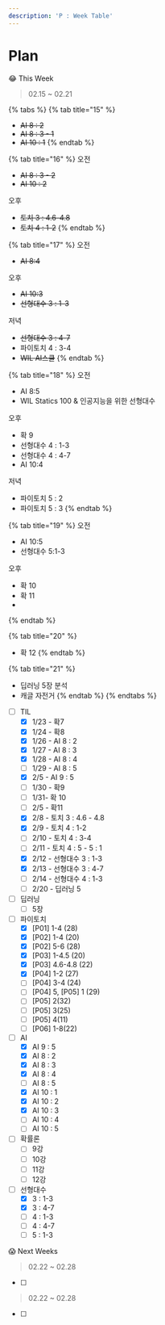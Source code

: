 ```yaml
---
description: 'P : Week Table'
---
```


# Plan

😂 This Week

> 02.15 ~ 02.21

{% tabs %}
{% tab title="15" %}
* ~~AI 8 : 2~~
* ~~AI 8 : 3 - 1~~
* ~~AI 10 : 1~~
{% endtab %}

{% tab title="16" %}
오전

* ~~AI 8 : 3 - 2~~
* ~~AI 10 : 2~~

오후

* ~~토치 3 : 4.6-4.8~~
* ~~토치 4 : 1-2~~
{% endtab %}

{% tab title="17" %}
오전

* ~~AI 8:4~~

오후

* ~~AI 10:3~~
* ~~선형대수 3 : 1-3~~

저녁

* ~~선형대수 3 : 4-7~~
* 파이토치 4 : 3-4
* ~~WIL AI스쿨~~
{% endtab %}

{% tab title="18" %}
오전

* AI 8:5
* WIL Statics 100 & 인공지능을 위한 선형대수

오후

* 확 9
* 선형대수 4 : 1-3
* 선형대수 4 : 4-7
* AI 10:4

저녁

* 파이토치 5 : 2
* 파이토치 5 : 3
{% endtab %}

{% tab title="19" %}
오전

* AI 10:5
* 선형대수 5:1-3

오후

* 확 10
* 확 11
* 
{% endtab %}

{% tab title="20" %}
* 확 12
{% endtab %}

{% tab title="21" %}
* 딥러닝 5장 분석
* 캐글 자전거
{% endtab %}
{% endtabs %}



* [ ] TIL
  * [x] 1/23 - 확7
  * [x] 1/24 - 확8
  * [x] 1/26 - AI 8 : 2
  * [x] 1/27 - AI 8 : 3
  * [x] 1/28 - AI 8 : 4
  * [ ] 1/29 - AI 8 : 5
  * [x] 2/5 - AI 9 : 5
  * [ ] 1/30 - 확9
  * [ ] 1/31- 확 10
  * [ ] 2/5 - 확11
  * [x] 2/8 - 토치 3 : 4.6 - 4.8
  * [x] 2/9 - 토치 4 : 1-2
  * [ ] 2/10 - 토치 4 : 3-4
  * [ ] 2/11 - 토치 4 : 5 - 5 : 1
  * [x] 2/12 - 선형대수 3 : 1-3
  * [x] 2/13 - 선형대수 3 : 4-7
  * [ ] 2/14 - 선형대수 4 : 1-3
  * [ ] 2/20 - 딥러닝 5
* [ ] 딥러닝
  * [ ] 5장
* [ ] 파이토치 
  * [x] \[P01\] 1-4 \(28\)
  * [x] \[P02\] 1-4 \(20\)
  * [x] \[P02\] 5-6 \(28\)
  * [x] \[P03\] 1-4.5 \(20\) 
  * [x] \[P03\] 4.6-4.8 \(22\) 
  * [x] \[P04\] 1-2 \(27\) 
  * [ ] \[P04\] 3-4 \(24\) 
  * [ ] \[P04\] 5, \[P05\] 1 \(29\)
  * [ ] \[P05\] 2\(32\)
  * [ ] \[P05\] 3\(25\)
  * [ ] \[P05\] 4\(11\)
  * [ ] \[P06\] 1-8\(22\)
* [ ] AI
  * [x] AI 9 : 5
  * [x] AI 8 : 2
  * [x] AI 8 : 3
  * [x] AI 8 : 4
  * [ ] AI 8 : 5
  * [x] AI 10 : 1
  * [x] AI 10 : 2
  * [x] AI 10 : 3
  * [ ] AI 10 : 4
  * [ ] AI 10 : 5
* [ ] 확률론
  * [ ] 9강
  * [ ] 10강
  * [ ] 11강
  * [ ] 12강
* [ ] 선형대수
  * [x] 3 : 1-3
  * [x] 3 : 4-7
  * [ ] 4 : 1-3
  * [ ] 4 : 4-7
  * [ ] 5 : 1-3

😱 Next Weeks

> 02.22 ~ 02.28

* [ ] 
> 02.22 ~ 02.28

* [ ] 
